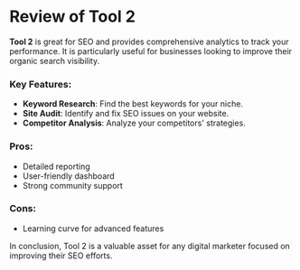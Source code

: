 # Review of Tool 2

**Tool 2** is great for SEO and provides comprehensive analytics to track your performance. It is particularly useful for businesses looking to improve their organic search visibility.

### Key Features:
- **Keyword Research**: Find the best keywords for your niche.
- **Site Audit**: Identify and fix SEO issues on your website.
- **Competitor Analysis**: Analyze your competitors' strategies.

### Pros:
- Detailed reporting
- User-friendly dashboard
- Strong community support

### Cons:
- Learning curve for advanced features

In conclusion, Tool 2 is a valuable asset for any digital marketer focused on improving their SEO efforts.
